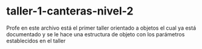 # taller-1-canteras-nivel-2
Profe en este archivo está el primer taller orientado a objetos el cual ya está documentado y se le hace una estructura de objeto con los parámetros establecidos en el taller
